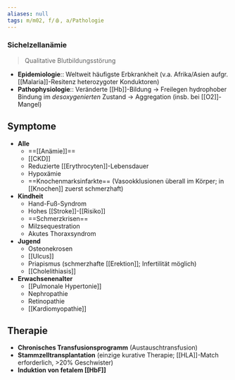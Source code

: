```yaml
---
aliases: null
tags: m/m02, f/🩸, a/Pathologie
---
```

### Sichelzellanämie 
> Qualitative Blutbildungsstörung
- **Epidemiologie**:: Weltweit häufigste Erbkrankheit (v.a. Afrika/Asien aufgr. [[Malaria]]-Resitenz heterozygoter Konduktoren)
- **Pathophysiologie**:: Veränderte [[Hb]]-Bildung → Freilegen hydrophober Bindung im *desoxygenierten* Zustand → Aggregation (insb. bei [[O2]]-Mangel)
## Symptome
- **Alle**
	- ==[[Anämie]]==
	- [[CKD]]
	- Reduzierte [[Erythrocyten]]-Lebensdauer
	- Hypoxämie
	- ==Knochenmarksinfarkte== (Vasookklusionen überall im Körper; in [[Knochen]] zuerst schmerzhaft)
- **Kindheit**
	- Hand-Fuß-Syndrom
	- Hohes [[Stroke]]-[[Risiko]]
	- ==Schmerzkrisen==
	- Milzsequestration
	- Akutes Thoraxsyndrom
- **Jugend**
	- Osteonekrosen
	- [[Ulcus]]
	- Priapismus (schmerzhafte [[Erektion]]; Infertilität möglich)
	- [[Cholelithiasis]]
- **Erwachsenenalter**
	- [[Pulmonale Hypertonie]]
	- Nephropathie
	- Retinopathie
	- [[Kardiomyopathie]]

## Therapie
- **Chronisches Transfusionsprogramm** (Austauschtransfusion)
- **Stammzelltransplantation** (einzige kurative Therapie; [[HLA]]-Match erforderlich, >20% Geschwister)
- **Induktion von fetalem [[HbF]]**

